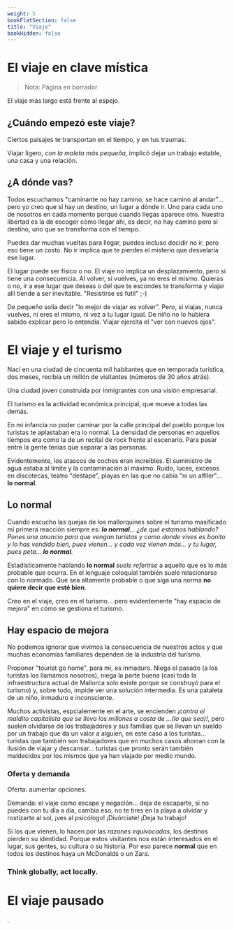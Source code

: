 ```yaml
---
weight: 5
bookFlatSection: false
title: "Viaje"
bookHidden: false
---
```


# El viaje en clave mística

> Nota: Página en borrador
> 

El viaje más largo está frente al espejo.

## ¿Cuándo empezó este viaje?

Ciertos paisajes te transportan en el tiempo, y en tus traumas.

Viajar ligero, _con la maleta más pequeña_, implicó dejar un trabajo estable, una casa y una relación. 

## ¿A dónde vas?

Todos escuchamos "caminante no hay camino, se hace camino al andar"... pero yo creo que sí hay un destino, un lugar 
a dónde ir. Uno para cada uno de nosotros en cada momento porque cuando llegas aparece otro. Nuestra libertad es la de
escoger cómo llegar ahí, es decir, no hay camino pero sí destino, uno que se transforma con el tiempo.

Puedes dar muchas vueltas para llegar, puedes incluso decidir no ir, pero eso tiene un costo. No ir implica que te pierdes 
el misterio que desvelaría ese lugar.

El lugar puede ser físico o no. El viaje no implica un desplazamiento, pero sí tiene una consecuencia. 
Al volver, si vuelves, ya no eres el mismo. Quieras o no, ir a ese lugar que deseas o del que te escondes 
te transforma y viajar alli tiende a ser inevitable. "Resistirse es futil" ;-) 

De pequeño solía decir "lo mejor de viajar es volver". Pero, si viajas, nunca vuelves, ni eres el mismo, ni vez a tu 
lugar igual. De niño no lo hubiera sabido explicar pero lo entendía. Viajar ejercita el "ver con nuevos ojos".


# El viaje y el turismo

Nací en una ciudad de cincuenta mil habitantes que en temporada turística, dos meses, recibía un 
millón de visitantes (números de 30 años atrás).

Una ciudad joven construida por inmigrantes con una visión empresarial.

El turismo es la actividad económica principal, que mueve a todas las demás.

En mi infancia no poder caminar por la calle principal del pueblo porque los turistas te aplastaban era lo normal. 
La densidad de personas en aquellos tiempos era como la de un recital de rock frente al escenario. Para pasar 
entre la gente tenías que separar a las personas.

Evidentemente, los atascos de coches eran increíbles. El suministro de agua estaba al limite y la contaminación al máximo.
Ruido, luces, excesos en discotecas, teatro "destape", playas en las que no cabía "ni un alfiler"... **lo normal**.

## Lo normal

Cuando escucho las quejas de los mallorquines sobre el turismo masificado mi primera reacción 
siempre es: _**lo normal**... ¿de qué estamos hablando? Pones una anuncio para que vengan turístas y como 
donde vives es bonito y lo has vendido bien, pues vienen... y cada vez vienen más... y tu lugar, pues peta... 
**lo normal**._

Estadísticamente hablando **lo normal** _suele referirse_ a aquello que es lo más probable que ocurra. En el lenguaje
coloquíal también suele relacionarse con lo normado. Que sea altamente probable o que siga una norma **no quiere decir 
que esté bien**.

Creo en el viaje, creo en el turismo... pero evidentemente "hay espacio de mejora" en cómo se gestiona el turismo.

## Hay espacio de mejora

No podemos ignorar que vivimos la consecuencia de nuestros actos y que muchas economías familiares dependen de la 
industria del turismo.

Proponer "tourist go home", para mi, es inmaduro. Niega el pasado (a los turistas los llamamos nosotros), niega la
parte buena (casi toda la infraestructura actual de Mallorca solo existe porque se construyó para el turismo) y, sobre
todo, impide ver una solución intermedia. Es una pataleta de un niño, inmaduro e inconsciente.
    
Muchos activistas, espcialemente en el arte, se encienden _¡contra el maldito capitalista que se lleva los millones 
a costa de ...(lo que sea)!_, pero suelen olvidarse de los trabajadores y sus familias que se llevan un sueldo por un
trabajo que da un valor a alguien, en este caso a los turistas... turistas que también son trabajadores que en muchos 
casos ahorran con la ilusión de viajar y descansar... turistas que pronto serán también maldecidos por los mismos 
que ya han viajado por medio mundo.

### Oferta y demanda

Oferta: aumentar opciones.

Demanda: el viaje como escape y negación... deja de escaparte, si no puedes con tu día a día, cambia eso, no te tires 
en la playa a olvidar y rostizarte al sol, ¡ves al psicólogo! ¡Divórciate! ¡Deja tu trabajo!

Si los que vienen, lo hacen por las _razones equivocadas_, los destinos pierden su identidad. Porque estos visitantes 
nos están interesados en el lugar, sus gentes, su cultura o su historia. Por eso parece **normal** que en todos los 
destinos haya un McDonalds o un Zara.  


### Think globally, act locally.



# El viaje pausado

.


